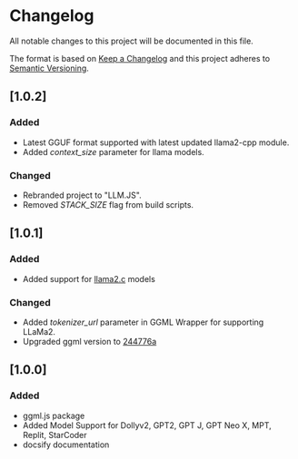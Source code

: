 # Changelog

All notable changes to this project will be documented in this file.

The format is based on [Keep a Changelog](https://keepachangelog.com/en/1.0.0/) and this project adheres to [Semantic Versioning](https://semver.org/spec/v2.0.0.html).


## [1.0.2]

### Added

- Latest GGUF format supported with latest updated llama2-cpp module.
- Added *context_size* parameter for llama models.

### Changed

- Rebranded project to "LLM.JS".
- Removed *STACK_SIZE* flag from build scripts.

## [1.0.1]

### Added

- Added support for [llama2.c](https://github.com/karpathy/llama2.c) models

### Changed

- Added *tokenizer_url* parameter in GGML Wrapper for supporting LLaMa2.  
- Upgraded ggml version to [244776a](https://github.com/ggerganov/ggml/commit/244776a089ebed7f0332f9c8bdc38d2d40464493)

## [1.0.0]

### Added

- ggml.js package
- Added Model Support for Dollyv2, GPT2, GPT J, GPT Neo X, MPT, Replit, StarCoder
- docsify documentation